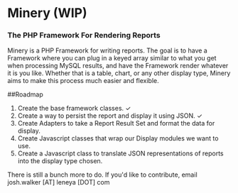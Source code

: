 # Minery (WIP)
### The PHP Framework For Rendering Reports

Minery is a PHP Framework for writing reports. The goal is to have a Framework where you can plug in a keyed array similar to what you get when processing MySQL results, and have the Framework render whatever it is you like. Whether that is a table, chart, or any other display type, Minery aims to make this process much easier and flexible. 

##Roadmap 

1. Create the base framework classes. &#x2713;
2. Create a way to persist the report and display it using JSON. &#x2713;
3. Create Adapters to take a Report Result Set and format the data for display.
4. Create Javascript classes that wrap our Display modules we want to use.
5. Create a Javascript class to translate JSON representations of reports into the display type chosen. 


There is still a bunch more to do. If you'd like to contribute, email josh.walker [AT] leneya [DOT] com
